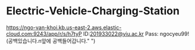 # Electric-Vehicle-Charging-Station

https://ngo-van-khoi.kb.us-east-2.aws.elastic-cloud.com:9243/app/r/s/h7tyP
ID:201933022@yiu.ac.kr
Pass: ngocyeu99! (공백있습니다.n앞에 공백들어갑니다." ")
